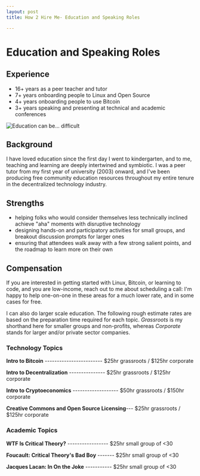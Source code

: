 ```yaml
---
layout: post
title: How 2 Hire Me- Education and Speaking Roles

---
```


# Education and Speaking Roles

## Experience
* 16+ years as a peer teacher and tutor
* 7+ years onboarding people to Linux and Open Source
* 4+ years onboarding people to use Bitcoin
* 3+ years speaking and presenting at technical and academic conferences

<img src="{{ site.baseurl }}assets/imgs/1998864093_chroma.jpg" alt="Education can be... difficult" class="img-responsive">

## Background
I have loved education since the first day I went to kindergarten, and to me, teaching and learning are deeply intertwined and symbiotic. I was a peer tutor from my first year of university (2003) onward, and I've been producing free community education resources throughout my entire tenure in the decentralized technology industry.

## Strengths
* helping folks who would consider themselves less technically inclined achieve "aha" moments with disruptive technology
* designing hands-on and participatory activities for small groups, and breakout discussion prompts for larger ones
* ensuring that attendees walk away with a few strong salient points, and the roadmap to learn more on their own

## Compensation
If you are interested in getting started with Linux, Bitcoin, or learning to code, and you are low-income, reach out to me about scheduling a call: I'm happy to help one-on-one in these areas for a much lower rate, and in some cases for free.


I can also do larger scale education. The following rough estimate rates are based on the preparation time required for each topic. *Grassroots* is my shorthand here for smaller groups and non-profits, whereas *Corporate* stands for larger and/or private sector companies.

### Technology Topics

**Intro to Bitcoin** ------------------------ $25hr grassroots / $125hr corporate

**Intro to Decentralization** --------------- $25hr grassroots / $125hr corporate


**Intro to Cryptoeconomics** ------------------- $50hr grassroots / $150hr corporate

**Creative Commons and Open Source Licensing**--- $25hr grassroots / $125hr corporate

### Academic Topics

**WTF Is Critical Theory?** ----------------- $25hr small group of <30

**Foucault: Critical Theory's Bad Boy** ------- $25hr small group of <30

**Jacques Lacan: In On the Joke** ----------- $25hr small group of <30


